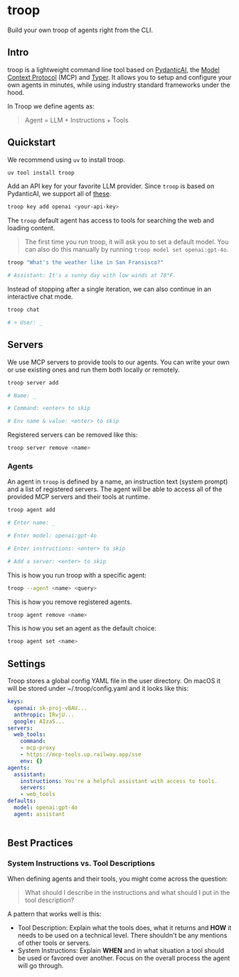 # troop

Build your own troop of agents right from the CLI.

## Intro

troop is a lightweight command line tool based on [PydanticAI](https://ai.pydantic.dev/), the [Model Context Protocol](https://modelcontextprotocol.io) (MCP) and [Typer](https://typer.tiangolo.com). It allows you to setup and configure your own agents in minutes, while using industry standard frameworks under the hood.

In Troop we define agents as:

> Agent = LLM + Instructions + Tools

## Quickstart

We recommend using `uv` to install troop.

```bash
uv tool install troop
```

Add an API key for your favorite LLM provider. Since `troop` is based on PydanticAI, we support all of [these](https://ai.pydantic.dev/models/).

```bash
troop key add openai <your-api-key>
```

The `troop` default agent has access to tools for searching the web and loading content.

> The first time you run troop, it will ask you to set a default model. You can also do this manually by running `troop model set openai:gpt-4o`.

```bash
troop "What's the weather like in San Fransisco?"

# Assistant: It's a sunny day with low winds at 78°F.
```

Instead of stopping after a single iteration, we can also continue in an interactive chat mode.

```bash
troop chat

# > User: _
```

## Servers

We use MCP servers to provide tools to our agents. You can write your own or use existing ones and run them both locally or remotely.

```bash
troop server add

# Name: _

# Command: <enter> to skip

# Env name & value: <enter> to skip
```

Registered servers can be removed like this:

```bash
troop server remove <name>
```

### Agents

An agent in `troop` is defined by a name, an instruction text (system prompt) and a list of registered servers. The agent will be able to access all of the provided MCP servers and their tools at runtime.

```bash
troop agent add

# Enter name: _

# Enter model: openai:gpt-4o

# Enter instructions: <enter> to skip

# Add a server: <enter> to skip
```

This is how you run troop with a specific agent:

```bash
troop --agent <name> <query>
```

This is how you remove registered agents.

```bash
troop agent remove <name>
```

This is how you set an agent as the default choice:

```bash
troop agent set <name>
```

## Settings

Troop stores a global config YAML file in the user directory. On macOS it will be stored under ~/.troop/config.yaml and it looks like this:

```yaml
keys:
  openai: sk-proj-vBAU...
  anthropic: IRvjU...
  google: AIzaS...
servers:
  web_tools:
    command:
    - mcp-proxy
    - https://mcp-tools.up.railway.app/sse
    env: {}
agents:
  assistant:
    instructions: You're a helpful assistant with access to tools.
    servers:
    - web_tools
defaults:
  model: openai:gpt-4o
  agent: assistant
    
```

## Best Practices

### System Instructions vs. Tool Descriptions

When defining agents and their tools, you might come across the question:

> What should I describe in the instructions and what should I put in the tool description?

A pattern that works well is this:

- Tool Description: Explain what the tools does, what it returns and **HOW** it needs to be used on a technical level. There shouldn't be any mentions of other tools or servers.
- System Instructions: Explain **WHEN** and in what situation a tool should be used or favored over another. Focus on the overall process the agent will go through.